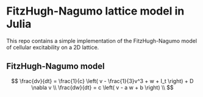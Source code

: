 # FitzHugh-Nagumo lattice model in Julia

This repo contains a simple implementation of the FitzHugh-Nagumo model of cellular excitability on a 2D lattice.

## FitzHugh-Nagumo model

$$ 
\frac{dv}{dt} = \frac{1}{c} \left( v - \frac{1}{3}v^3 + w + I_t \right) + D \nabla v \\
\frac{dw}{dt} = c \left( v - a w + b \right) \\
$$

